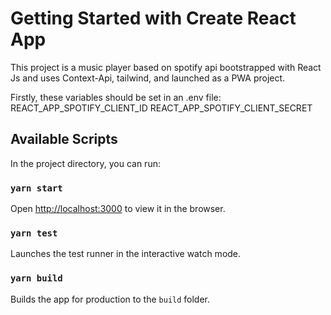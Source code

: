 

# Getting Started with Create React App

This project is a music player based on spotify api bootstrapped with React Js and uses Context-Api, tailwind, and launched as a PWA project.


Firstly, these variables should be set in an .env file:
REACT_APP_SPOTIFY_CLIENT_ID
REACT_APP_SPOTIFY_CLIENT_SECRET
## Available Scripts

In the project directory, you can run:

### `yarn start`

Open [http://localhost:3000](http://localhost:3000) to view it in the browser.

### `yarn test`

Launches the test runner in the interactive watch mode.

### `yarn build`

Builds the app for production to the `build` folder.